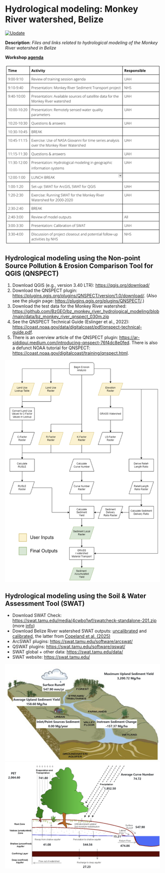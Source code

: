 # Hydrological modeling: Monkey River watershed, Belize
[![Update](https://img.shields.io/github/last-commit/bzgeo/bz_monkey_river_hydrological_modeling?label=repo%20last%20updated&style=flat-square)](https://github.com/BzGEO/bz_monkey_river_hydrological_modeling)

**Description**: *Files and links related to hydrological modeling of the Monkey River watershed in Belize*

**Workshop [agenda](https://docs.google.com/document/d/1tLAI79wB3mt5phLMQgXYLCnv0hGTdHAUnG4LiGdU5H0/edit?tab=t.0)**

![](https://github.com/BzGEO/bz_monkey_river_hydrological_modeling/blob/main/_graphics/workshop_agenda_2025-09-09a.png)

## Hydrological modeling using the Non-point Source Pollution & Erosion Comparison Tool for QGIS (QNSPECT)
1. Download QGIS (e.g., version 3.40 LTR): https://qgis.org/download/
2. Download the QNSPECT plugin: https://plugins.qgis.org/plugins/QNSPECT/version/1.0/download/. (Also see the plugin page: https://plugins.qgis.org/plugins/QNSPECT/.)
3. Download the test data for the Monkey River watershed: https://github.com/BzGEO/bz_monkey_river_hydrological_modeling/blob/main/data/bz_monkey_river_qnspect_030m.zip
4. See the QNSPECT Technical Guide (Eslinger et al., 2022): https://coast.noaa.gov/data/digitalcoast/pdf/qnspect-technical-guide.pdf.
5. There is an overview article of the QNSPECT plugin: https://ar-siddiqui.medium.com/introducing-qnspect-76f4dc8e0fed. There is also a defunct NOAA tutorial for QNSPECT: https://coast.noaa.gov/digitalcoast/training/qnspect.html.

![](https://github.com/BzGEO/bz_monkey_river_hydrological_modeling/blob/main/_graphics/workflow_rusle_new2.png)

## Hydrological modeling using the Soil & Water Assessment Tool (SWAT)

* Download SWAT Check: https://swat.tamu.edu/media/4cwbo1wf/swatcheck-standalone-201.zip (more [info](https://swat.tamu.edu/software/swat-check/))
* Download Belize River watershed SWAT outputs: [uncalibrated](https://github.com/BzGEO/bz_monkey_river_hydrological_modeling/blob/main/data/bz_river_1991_2010_uncalibrated.zip) and [calibrated](https://github.com/BzGEO/bz_monkey_river_hydrological_modeling/blob/main/data/bz_river_1990_2020_calibrated.zip), the latter from [Copeland et al. (2025)](https://www.mdpi.com/2073-4441/17/13/1915)
* ArcSWAT plugins: https://swat.tamu.edu/software/arcswat/
* QSWAT plugins: https://swat.tamu.edu/software/qswat/
* SWAT global + other data: https://swat.tamu.edu/data/
* SWAT website: https://swat.tamu.edu/

![](https://github.com/BzGEO/bz_monkey_river_hydrological_modeling/blob/main/_graphics/swatcheck_bzr_erosion.png)
![](https://github.com/BzGEO/bz_monkey_river_hydrological_modeling/blob/main/_graphics/swatcheck_bzr_hydro.png)
